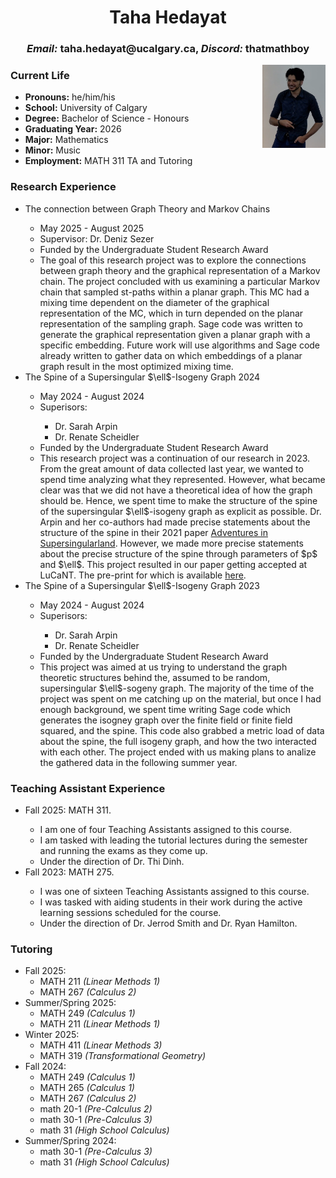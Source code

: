 <head>
<style text="text/css">
  .img_deg{
    float: right;
    width: 20%;
    }
</style>
  <title> Taha Hedayat </title>
</head>
<center> <h1> Taha Hedayat </h1> </center>

<center> <h3> <em>Email:</em> taha.hedayat@ucalgary.ca, <em>Discord:</em> thatmathboy </h3> </center>

<body>
  <img class="img_deg" src="profilepic.png">
  <h3> Current Life </h3>
  <ul>
    <li> <b>Pronouns:</b> he/him/his </li>
    <li> <b>School:</b> University of Calgary </li> 
    <li> <b>Degree:</b> Bachelor of Science - Honours </li> 
    <li> <b>Graduating Year:</b> 2026 </li> 
    <li> <b>Major:</b> Mathematics </li> 
    <li> <b>Minor:</b> Music </li> 
    <li> <b>Employment:</b> MATH 311 TA and Tutoring</li>
  </ul>
</body>

<h3> Research Experience </h3>
<ul>
  <li> The connection between Graph Theory and Markov Chains </li>
  <ul>
    <li> May 2025 - August 2025 </li>
    <li> Supervisor: Dr. Deniz Sezer</li>
    <li> Funded by the Undergraduate Student Research Award </li>
    <li> The goal of this research project was to explore the connections between graph theory and the graphical representation of a Markov chain. The project concluded with us examining a particular Markov chain that sampled st-paths within a planar graph. This MC had a mixing time dependent on the diameter of the graphical representation of the MC, which in turn depended on the planar representation of the sampling graph. Sage code was written to generate the graphical representation given a planar graph with a specific embedding. Future work will use algorithms and Sage code already written to gather data on which embeddings of a planar graph result in the most optimized mixing time.</li>
  </ul>
  <li> The Spine of a Supersingular $\ell$-Isogeny Graph 2024 </li>
  <ul>
    <li> May 2024 - August 2024 </li>
    <li> Superisors:</li>
    <ul>
      <li> Dr. Sarah Arpin</li>
      <li> Dr. Renate Scheidler</li>
    </ul>
    <li> Funded by the Undergraduate Student Research Award </li>
    <li> This research project was a continuation of our research in 2023. From the great amount of data collected last year, we wanted to spend time analyzing what they represented. However, what became clear was that we did not have a theoretical idea of how the graph should be. Hence, we spent time to make the structure of the spine of the supersingular $\ell$-isogeny graph as explicit as possible. Dr. Arpin and her co-authors had made precise statements about the structure of the spine in their 2021 paper <a href="https://www.tandfonline.com/doi/full/10.1080/10586458.2021.1926009?scroll=top&needAccess=true" target="_blank">Adventures in Supersingularland</a>. However, we made more precise statements about the precise structure of the spine through parameters of $p$ and $\ell$. This project resulted in our paper getting accepted at LuCaNT. The pre-print for which is available <a href="https://arxiv.org/abs/2502.03613" target="_blank">here</a>.  </li>
  </ul>
  <li> The Spine of a Supersingular $\ell$-Isogeny Graph 2023 </li>
  <ul>
    <li> May 2024 - August 2024 </li>
    <li> Superisors:</li>
    <ul>
      <li> Dr. Sarah Arpin</li>
      <li> Dr. Renate Scheidler</li>
    </ul>
    <li> Funded by the Undergraduate Student Research Award </li>
    <li> This project was aimed at us trying to understand the graph theoretic structures behind the, assumed to be random, supersingular $\ell$-sogeny graph. The majority of the time of the project was spent on me catching up on the material, but once I had enough background, we spent time writing Sage code which generates the isogney graph over the finite field or finite field squared, and the spine. This code also grabbed a metric load of data about the spine, the full isogeny graph, and how the two interacted with each other. The project ended with us making plans to analize the gathered data in the following summer year.</li>
  </ul>
</ul>

<h3> Teaching Assistant Experience </h3>
<ul>
  <li> Fall 2025: MATH 311. </li>
  <ul>
    <li> I am one of four Teaching Assistants assigned to this course. </li>
    <li> I am tasked with leading the tutorial lectures during the semester and running the exams as they come up. </li>
    <li> Under the direction of Dr. Thi Dinh. </li>
  </ul>
  <li> Fall 2023: MATH 275. </li>
  <ul>
    <li> I was one of sixteen Teaching Assistants assigned to this course. </li>
    <li> I was tasked with aiding students in their work during the active learning sessions scheduled for the course. </li>
    <li> Under the direction of Dr. Jerrod Smith and Dr. Ryan Hamilton. </li>
  </ul>
</ul>

<h3> Tutoring </h3>
<ul>
  <li> Fall 2025: 
    <ul> 
      <li> MATH 211 <em>(Linear Methods 1)</em></li> 
      <li> MATH 267 <em>(Calculus 2)</em></li>
    </ul>
  <li> Summer/Spring 2025: 
    <ul> 
      <li> MATH 249 <em>(Calculus 1)</em></li>
      <li> MATH 211 <em>(Linear Methods 1)</em></li>
    </ul>
  <li> Winter 2025: 
    <ul> 
      <li> MATH 411 <em>(Linear Methods 3)</em> </li>
      <li> MATH 319 <em>(Transformational Geometry)</em></li>
    </ul>
  <li> Fall 2024: 
    <ul>
      <li> MATH 249 <em>(Calculus 1)</em> </li>
      <li> MATH 265 <em>(Calculus 1)</em></li> 
      <li> MATH 267 <em>(Calculus 2)</em></li> 
      <li> math 20-1 <em>(Pre-Calculus 2)</em></li> 
      <li> math 30-1 <em>(Pre-Calculus 3)</em></li> 
      <li> math 31 <em>(High School Calculus)</em></li>
    </ul>
  <li> Summer/Spring 2024: 
    <ul> 
      <li> math 30-1 <em>(Pre-Calculus 3)</em></li>
      <li> math 31 <em>(High School Calculus)</em></li>
    </ul>
</ul>
